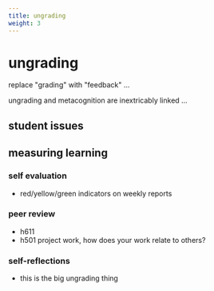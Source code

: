 ```yaml
---
title: ungrading
weight: 3
---
```


# ungrading

replace "grading" with "feedback" ...

ungrading and metacognition are inextricably linked ...

## student issues

## measuring learning

### self evaluation
- red/yellow/green indicators on weekly reports

### peer review
- h611
- h501 project work, how does your work relate to others?

### self-reflections
- this is the big ungrading thing

